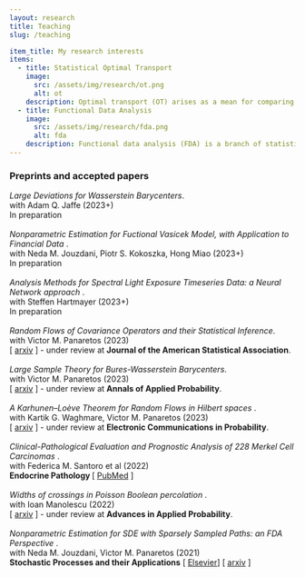 ```yaml
---
layout: research
title: Teaching 
slug: /teaching

item_title: My research interests
items:
  - title: Statistical Optimal Transport
    image:
      src: /assets/img/research/ot.png
      alt: ot
    description: Optimal transport (OT) arises as a mean for comparing probability measures. It endows the space of probability measures with a peculiar geometrical structure, paving the way for its application in statistics, machine learning, and applied mathematics.
  - title: Functional Data Analysis
    image:
      src: /assets/img/research/fda.png
      alt: fda
    description: Functional data analysis (FDA) is a branch of statistics that analyses data providing information about curves, surfaces or anything else varying over a continuum. In its most general form, under an FDA framework, each sample element of functional data is considered to be a random function.
---
```


<!--- 
Preprints and accepted papers.
-->
<h3>Preprints and accepted papers</h3>


<em> Large Deviations for Wasserstein Barycenters</em>.\
with  Adam Q. Jaffe (2023+)\
In preparation
\
\
<em> Nonparametric Estimation for Fuctional Vasicek Model, with Application to Financial Data </em>.\
with Neda M. Jouzdani, Piotr S. Kokoszka,  Hong Miao (2023+)\
In preparation
\
\
<em> Analysis Methods for Spectral Light Exposure Timeseries Data: a Neural Network approach </em>.\
with  Steffen Hartmayer (2023+)\
In preparation
\
\
<em> Random Flows of Covariance Operators and their Statistical Inference</em>.\
with Victor M. Panaretos (2023)\
\[ <a href="https://arxiv.org/abs/2310.13764">arxiv</a> \] - under review at <strong>Journal of the American Statistical Association</strong>.
\
\
<em>Large Sample Theory for Bures-Wasserstein Barycenters</em>.\
with Victor M. Panaretos (2023)\
\[ <a href="https://arxiv.org/abs/2305.15592">arxiv</a> \] - under review at <strong>Annals of Applied Probability</strong>.
\
\
<em>A Karhunen–Loève Theorem for Random Flows in Hilbert spaces </em>.\
with Kartik G. Waghmare, Victor M. Panaretos (2023)\
\[ <a href="https://arxiv.org/abs/2303.00702">arxiv</a> \] - under review at <strong>Electronic Communications in Probability</strong>.
\
\
<em>Clinical-Pathological Evaluation and Prognostic Analysis of 228 Merkel Cell Carcinomas </em>.\
with Federica M. Santoro et al (2022)\
<strong>Endocrine Pathology </strong> \[ <a href="https://pubmed.ncbi.nlm.nih.gov/35551625/">PubMed</a> \]
\
\
<em>Widths of crossings in Poisson Boolean percolation </em>.\
with Ioan Manolescu (2022)\
\[ <a href="https://arxiv.org/abs/2211.11661">arxiv</a> \] - under review at <strong>Advances in Applied Probability</strong>.
\
\
<em>Nonparametric Estimation for SDE with Sparsely Sampled Paths: an FDA Perspective </em>.\
with Neda M. Jouzdani, Victor M. Panaretos (2021)\
<strong>Stochastic Processes and their Applications</strong> \[ <a href="https://www.sciencedirect.com/science/article/pii/S0304414923002119?via%3Dihub">Elsevier</a>\] \[ <a href="https://arxiv.org/abs/2110.14433">arxiv</a> \]

<br />
